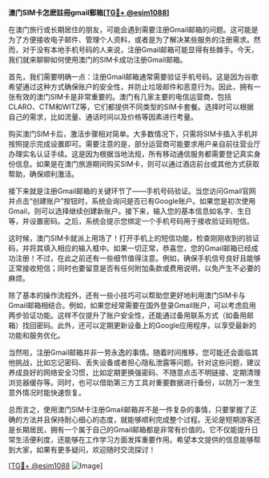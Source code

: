 **澳门SIM卡怎麽註冊gmail郵箱[[TG💪+ @esim1088](https://t.me/s/esim1088)]**

在澳门旅行或长期居住的朋友，可能会遇到需要注册Gmail邮箱的问题。这可能是为了方便接收电子邮件、管理个人资料，或者是为了解决某些服务的注册需求。然而，对于没有本地手机号码的人来说，注册Gmail邮箱可能显得有些棘手。今天，我们就来聊聊如何使用澳门的SIM卡成功注册Gmail邮箱。

首先，我们需要明确一点：注册Gmail邮箱通常需要验证手机号码。这是因为谷歌希望通过这种方式确保账户的安全性，并防止垃圾邮件和恶意行为。因此，拥有一张有效的澳门SIM卡是非常重要的。澳门有几家主要的电信运营商，包括CLARO、CTM和WITZ等，它们都提供不同类型的SIM卡套餐。选择时可以根据自己的需求，比如流量、通话时间以及价格等因素进行考量。

购买澳门SIM卡后，激活步骤相对简单。大多数情况下，只需将SIM卡插入手机并按照提示完成设置即可。需要注意的是，部分运营商可能要求用户亲自前往营业厅办理实名认证手续。这是因为根据当地法规，所有移动通信服务都需要登记真实身份信息。如果是在澳门旅游期间购买SIM卡，则可以通过酒店前台或其他方式获取帮助，确保顺利激活。

接下来就是注册Gmail邮箱的关键环节了——手机号码验证。当您访问Gmail官网并点击“创建账户”按钮时，系统会询问是否已有Google账户。如果您是初次使用Gmail，则可以选择继续创建新账户。接下来，输入您的基本信息如名字、生日等，并设置密码。之后，系统会提示您绑定一个手机号码用于接收验证码短信。

这时候，澳门SIM卡就派上用场了！打开手机上的短信功能，检查刚刚收到的验证码，并将其填入相应的输入框中。如果一切正常，恭喜您，您的Gmail邮箱已经成功注册！不过，在此之前还有一些细节值得注意。例如，确保手机信号良好且能够正常接收短信；同时也要留意是否有任何附加条款或费用说明，以免产生不必要的麻烦。

除了基本的操作流程外，还有一些小技巧可以帮助您更好地利用澳门SIM卡与Gmail邮箱相结合。例如，如果您经常需要在国外登录Gmail账户，可以考虑启用两步验证功能。这样不仅提升了账户安全性，还能通过备用联系方式（如备用邮箱）找回密码。此外，还可以定期更新设备上的Google应用程序，以享受最新的功能和服务优化。

当然啦，注册Gmail邮箱并非一劳永逸的事情。随着时间推移，您可能还会面临其他挑战，比如忘记密码、丢失设备或者担心隐私泄露等问题。针对这些问题，建议养成良好的网络安全习惯，比如定期更换强密码、不随意点击不明链接、定期清理浏览器缓存等。同时，也可以借助第三方工具对重要数据进行备份，以防万一发生意外情况时能快速恢复。

总而言之，使用澳门SIM卡注册Gmail邮箱并不是一件复杂的事情，只要掌握了正确的方法并且保持耐心细心的态度，就能够顺利完成整个过程。无论是短期游客还是长期居民，拥有一个属于自己的Gmail邮箱都是非常有价值的。它不仅能提升日常生活便利度，还能够在工作学习方面发挥重要作用。希望本文提供的信息能够帮到大家，如果有更多疑问，欢迎随时交流探讨！

[[TG💪+ @esim1088](https://t.me/s/esim1088) ![Image](https://i.postimg.cc/4NQfJmqS/Snipaste-2025-05-13-00-14-12.png)]